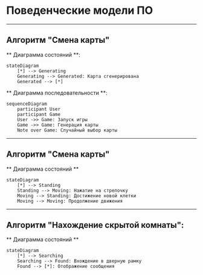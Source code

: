 # Поведенческие модели ПО
-------
## Алгоритм "Смена карты"

** Диаграмма состояний **:

```mermaid
stateDiagram
    [*] --> Generating
    Generating --> Generated: Карта сгенерирована
    Generated --> [*]
```
** Диаграмма последовательности **:

```mermaid
sequenceDiagram
    participant User
    participant Game
    User ->> Game: Запуск игры
    Game ->> Game: Генерация карты
    Note over Game: Случайный выбор карты
```
-------
## Алгоритм "Смена карты"

** Диаграмма состояний **

```mermaid
stateDiagram
    [*] --> Standing
    Standing --> Moving: Нажатие на стрелочку
    Moving --> Standing: Достижение новой клетки
    Moving --> Moving: Продолжение движения
```
-------
## Алгоритм "Нахождение скрытой комнаты":

** Диаграмма состояний **

```mermaid
stateDiagram
    [*] --> Searching
    Searching --> Found: Вхождение в дверную рамку
    Found --> [*]: Отображение сообщения

```